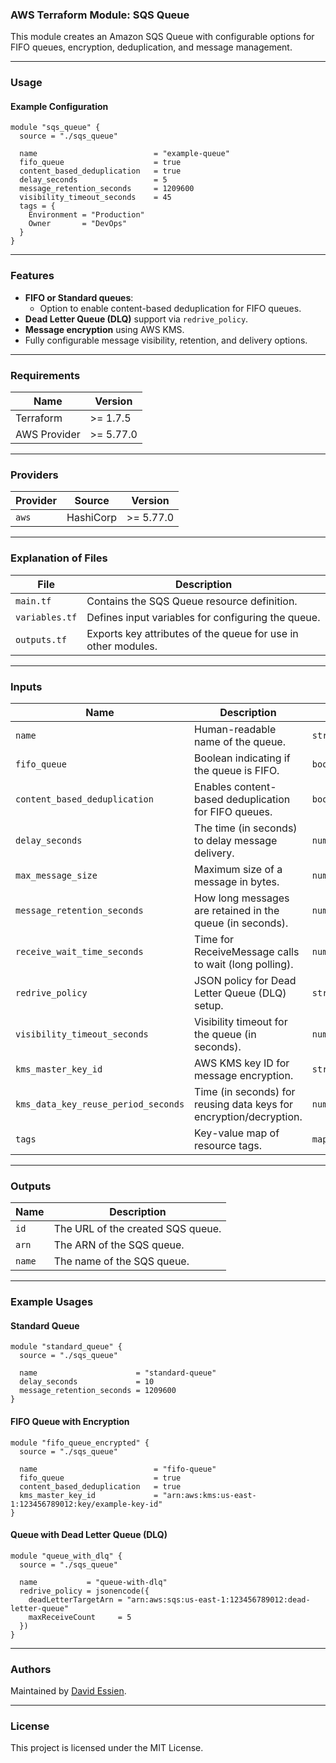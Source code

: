 ### AWS Terraform Module: SQS Queue

This module creates an Amazon SQS Queue with configurable options for FIFO queues, encryption, deduplication, and message management.

---

### **Usage**

#### Example Configuration

```hcl
module "sqs_queue" {
  source = "./sqs_queue"

  name                          = "example-queue"
  fifo_queue                    = true
  content_based_deduplication   = true
  delay_seconds                 = 5
  message_retention_seconds     = 1209600
  visibility_timeout_seconds    = 45
  tags = {
    Environment = "Production"
    Owner       = "DevOps"
  }
}
```

---

### **Features**

- **FIFO or Standard queues**:
  - Option to enable content-based deduplication for FIFO queues.
- **Dead Letter Queue (DLQ)** support via `redrive_policy`.
- **Message encryption** using AWS KMS.
- Fully configurable message visibility, retention, and delivery options.

---

### Requirements

| Name         | Version   |
| ------------ | --------- |
| Terraform    | >= 1.7.5  |
| AWS Provider | >= 5.77.0 |

---

### Providers

| Provider | Source    | Version   |
| -------- | --------- | --------- |
| `aws`    | HashiCorp | >= 5.77.0 |

---

### **Explanation of Files**

| **File**       | **Description**                                               |
| -------------- | ------------------------------------------------------------- |
| `main.tf`      | Contains the SQS Queue resource definition.                   |
| `variables.tf` | Defines input variables for configuring the queue.            |
| `outputs.tf`   | Exports key attributes of the queue for use in other modules. |

---

### **Inputs**

| **Name**                            | **Description**                                                    | **Type**      | **Default** | **Required** |
| ----------------------------------- | ------------------------------------------------------------------ | ------------- | ----------- | ------------ |
| `name`                              | Human-readable name of the queue.                                  | `string`      | N/A         | Yes          |
| `fifo_queue`                        | Boolean indicating if the queue is FIFO.                           | `bool`        | `false`     | No           |
| `content_based_deduplication`       | Enables content-based deduplication for FIFO queues.               | `bool`        | `false`     | No           |
| `delay_seconds`                     | The time (in seconds) to delay message delivery.                   | `number`      | `0`         | No           |
| `max_message_size`                  | Maximum size of a message in bytes.                                | `number`      | `262144`    | No           |
| `message_retention_seconds`         | How long messages are retained in the queue (in seconds).          | `number`      | `345600`    | No           |
| `receive_wait_time_seconds`         | Time for ReceiveMessage calls to wait (long polling).              | `number`      | `0`         | No           |
| `redrive_policy`                    | JSON policy for Dead Letter Queue (DLQ) setup.                     | `string`      | `""`        | No           |
| `visibility_timeout_seconds`        | Visibility timeout for the queue (in seconds).                     | `number`      | `30`        | No           |
| `kms_master_key_id`                 | AWS KMS key ID for message encryption.                             | `string`      | `null`      | No           |
| `kms_data_key_reuse_period_seconds` | Time (in seconds) for reusing data keys for encryption/decryption. | `number`      | `300`       | No           |
| `tags`                              | Key-value map of resource tags.                                    | `map(string)` | `{}`        | No           |

---

### **Outputs**

| **Name** | **Description**                   |
| -------- | --------------------------------- |
| `id`     | The URL of the created SQS queue. |
| `arn`    | The ARN of the SQS queue.         |
| `name`   | The name of the SQS queue.        |

---

### **Example Usages**

#### Standard Queue

```hcl
module "standard_queue" {
  source = "./sqs_queue"

  name                      = "standard-queue"
  delay_seconds             = 10
  message_retention_seconds = 1209600
}
```

#### FIFO Queue with Encryption

```hcl
module "fifo_queue_encrypted" {
  source = "./sqs_queue"

  name                          = "fifo-queue"
  fifo_queue                    = true
  content_based_deduplication   = true
  kms_master_key_id             = "arn:aws:kms:us-east-1:123456789012:key/example-key-id"
}
```

#### Queue with Dead Letter Queue (DLQ)

```hcl
module "queue_with_dlq" {
  source = "./sqs_queue"

  name           = "queue-with-dlq"
  redrive_policy = jsonencode({
    deadLetterTargetArn = "arn:aws:sqs:us-east-1:123456789012:dead-letter-queue"
    maxReceiveCount     = 5
  })
}
```

---

### **Authors**

Maintained by [David Essien](https://davidessien.com).

---

### **License**

This project is licensed under the MIT License.
